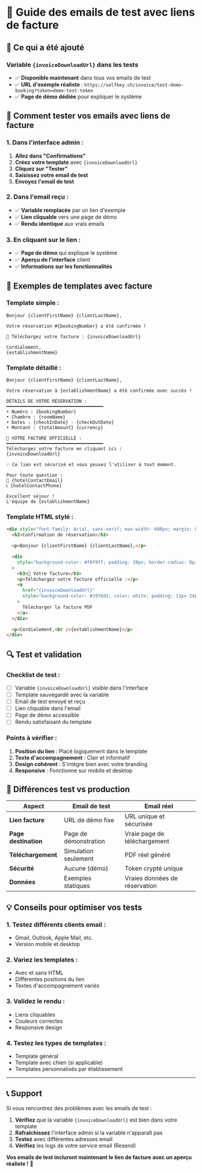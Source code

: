 # 🧪 Guide des emails de test avec liens de facture

## 🎯 Ce qui a été ajouté

### **Variable `{invoiceDownloadUrl}` dans les tests**

- ✅ **Disponible maintenant** dans tous vos emails de test
- ✅ **URL d'exemple réaliste** : `https://selfkey.ch/invoice/test-demo-booking?token=demo-test-token`
- ✅ **Page de démo dédiée** pour expliquer le système

## 📧 Comment tester vos emails avec liens de facture

### **1. Dans l'interface admin :**

1. **Allez dans "Confirmations"**
2. **Créez votre template** avec `{invoiceDownloadUrl}`
3. **Cliquez sur "Tester"**
4. **Saisissez votre email de test**
5. **Envoyez l'email de test**

### **2. Dans l'email reçu :**

- ✅ **Variable remplacée** par un lien d'exemple
- ✅ **Lien cliquable** vers une page de démo
- ✅ **Rendu identique** aux vrais emails

### **3. En cliquant sur le lien :**

- ✅ **Page de démo** qui explique le système
- ✅ **Aperçu de l'interface** client
- ✅ **Informations sur les fonctionnalités**

## 🎨 Exemples de templates avec facture

### **Template simple :**

```
Bonjour {clientFirstName} {clientLastName},

Votre réservation #{bookingNumber} a été confirmée !

📄 Téléchargez votre facture : {invoiceDownloadUrl}

Cordialement,
{establishmentName}
```

### **Template détaillé :**

```
Bonjour {clientFirstName} {clientLastName},

Votre réservation à {establishmentName} a été confirmée avec succès !

DÉTAILS DE VOTRE RÉSERVATION :
━━━━━━━━━━━━━━━━━━━━━━━━━━━━━━━━━━━━
• Numéro : {bookingNumber}
• Chambre : {roomName}
• Dates : {checkInDate} - {checkOutDate}
• Montant : {totalAmount} {currency}

📄 VOTRE FACTURE OFFICIELLE :
━━━━━━━━━━━━━━━━━━━━━━━━━━━━━━━━━━━━
Téléchargez votre facture en cliquant ici :
{invoiceDownloadUrl}

💡 Ce lien est sécurisé et vous pouvez l'utiliser à tout moment.

Pour toute question :
📧 {hotelContactEmail}
📞 {hotelContactPhone}

Excellent séjour !
L'équipe de {establishmentName}
```

### **Template HTML stylé :**

```html
<div style="font-family: Arial, sans-serif; max-width: 600px; margin: 0 auto;">
  <h2>Confirmation de réservation</h2>

  <p>Bonjour {clientFirstName} {clientLastName},</p>

  <div
    style="background-color: #f0f9ff; padding: 20px; border-radius: 8px; margin: 20px 0;"
  >
    <h3>📄 Votre facture</h3>
    <p>Téléchargez votre facture officielle :</p>
    <a
      href="{invoiceDownloadUrl}"
      style="background-color: #1976d2; color: white; padding: 12px 24px; text-decoration: none; border-radius: 5px; display: inline-block;"
    >
      Télécharger la facture PDF
    </a>
  </div>

  <p>Cordialement,<br />{establishmentName}</p>
</div>
```

## 🔍 Test et validation

### **Checklist de test :**

- [ ] Variable `{invoiceDownloadUrl}` visible dans l'interface
- [ ] Template sauvegardé avec la variable
- [ ] Email de test envoyé et reçu
- [ ] Lien cliquable dans l'email
- [ ] Page de démo accessible
- [ ] Rendu satisfaisant du template

### **Points à vérifier :**

1. **Position du lien** : Placé logiquement dans le template
2. **Texte d'accompagnement** : Clair et informatif
3. **Design cohérent** : S'intègre bien avec votre branding
4. **Responsive** : Fonctionne sur mobile et desktop

## 🚀 Différences test vs production

| Aspect               | Email de test         | Email réel                    |
| -------------------- | --------------------- | ----------------------------- |
| **Lien facture**     | URL de démo fixe      | URL unique et sécurisée       |
| **Page destination** | Page de démonstration | Vraie page de téléchargement  |
| **Téléchargement**   | Simulation seulement  | PDF réel généré               |
| **Sécurité**         | Aucune (démo)         | Token crypté unique           |
| **Données**          | Exemples statiques    | Vraies données de réservation |

## 💡 Conseils pour optimiser vos tests

### **1. Testez différents clients email :**

- Gmail, Outlook, Apple Mail, etc.
- Version mobile et desktop

### **2. Variez les templates :**

- Avec et sans HTML
- Différentes positions du lien
- Textes d'accompagnement variés

### **3. Validez le rendu :**

- Liens cliquables
- Couleurs correctes
- Responsive design

### **4. Testez les types de templates :**

- Template général
- Template avec chien (si applicable)
- Templates personnalisés par établissement

---

## 📞 Support

Si vous rencontrez des problèmes avec les emails de test :

1. **Vérifiez** que la variable `{invoiceDownloadUrl}` est bien dans votre template
2. **Rafraîchissez** l'interface admin si la variable n'apparaît pas
3. **Testez** avec différentes adresses email
4. **Vérifiez** les logs de votre service email (Resend)

**Vos emails de test incluront maintenant le lien de facture avec un aperçu réaliste !** 🎉

